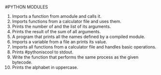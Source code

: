 #PYTHON MODULES
1. Imports a function from amodule and calls it.
2. Imports functions from a calculator file and uses them.
3. Prints the number of and the list of its arguments.
4. Prints the result of the sum of all arguments.
5. A program that prints all the names defined by a compiled module.
6. Imports a variable from a file an prints its value.
7. Imports all functions from a calculator file and handles basic operations.
8. Prints #pythoniscool to stdout.
9. Write the function that performs the same process as the given bytecode.
10. Prints the alphabet in uppercase.
